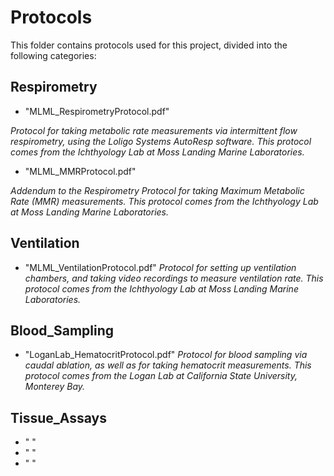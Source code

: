 # Protocols

This folder contains protocols used for this project, divided into the following categories:

## Respirometry
* "MLML_RespirometryProtocol.pdf"

_Protocol for taking metabolic rate measurements via intermittent flow respirometry, using the Loligo Systems AutoResp software. This protocol comes from the Ichthyology Lab at Moss Landing Marine Laboratories._
* "MLML_MMRProtocol.pdf"

_Addendum to the Respirometry Protocol for taking Maximum Metabolic Rate (MMR) measurements. This protocol comes from the Ichthyology Lab at Moss Landing Marine Laboratories._

## Ventilation
* "MLML_VentilationProtocol.pdf"
_Protocol for setting up ventilation chambers, and taking video recordings to measure ventilation rate. This protocol comes from the Ichthyology Lab at Moss Landing Marine Laboratories._

## Blood_Sampling
* "LoganLab_HematocritProtocol.pdf"
_Protocol for blood sampling via caudal ablation, as well as for taking hematocrit measurements. This protocol comes from the Logan Lab at California State University, Monterey Bay._

## Tissue_Assays
* " "
* " "
* " "

